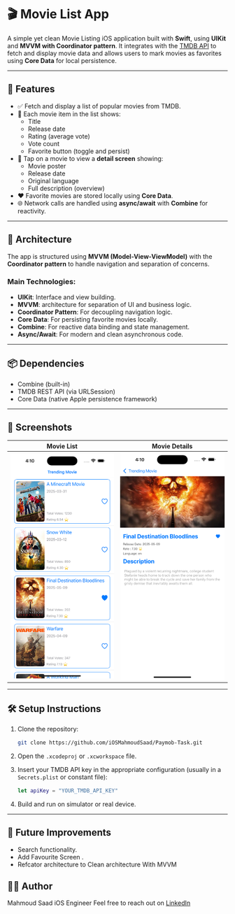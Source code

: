 # 🎬 Movie List App

A simple yet clean Movie Listing iOS application built with **Swift**, using **UIKit** and **MVVM with Coordinator pattern**. It integrates with the [TMDB API](https://www.themoviedb.org/documentation/api) to fetch and display movie data and allows users to mark movies as favorites using **Core Data** for local persistence.

---

## 📱 Features

- ✅ Fetch and display a list of popular movies from TMDB.
- 📝 Each movie item in the list shows:
  - Title
  - Release date
  - Rating (average vote)
  - Vote count
  - Favorite button (toggle and persist)
- 📄 Tap on a movie to view a **detail screen** showing:
  - Movie poster
  - Release date
  - Original language
  - Full description (overview)
- ❤️ Favorite movies are stored locally using **Core Data**.
- 🌐 Network calls are handled using **async/await** with **Combine** for reactivity.

---

## 🧱 Architecture

The app is structured using **MVVM (Model-View-ViewModel)** with the **Coordinator pattern** to handle navigation and separation of concerns.

### Main Technologies:

- **UIKit**: Interface and view building.
- **MVVM**:  architecture for separation of UI and business logic.
- **Coordinator Pattern**: For decoupling navigation logic.
- **Core Data**: For persisting favorite movies locally.
- **Combine**: For reactive data binding and state management.
- **Async/Await**: For modern and clean asynchronous code.

---

## 📦 Dependencies

- Combine (built-in)
- TMDB REST API (via URLSession)
- Core Data (native Apple persistence framework)

---

## 📸 Screenshots

| Movie List | Movie Details |
|------------|----------------|
| ![List](Screenshot/MovieList.png) | ![Detail](Screenshot/MovieDetails.png) |

---

## 🛠️ Setup Instructions

1. Clone the repository:
   ```bash
   git clone https://github.com/iOSMahmoudSaad/Paymob-Task.git
   ```

2. Open the `.xcodeproj` or `.xcworkspace` file.

3. Insert your TMDB API key in the appropriate configuration (usually in a `Secrets.plist` or constant file):
   ```swift
   let apiKey = "YOUR_TMDB_API_KEY"
   ```

4. Build and run on simulator or real device.

---

## 🧪 Future Improvements

- Search functionality.
- Add Favourite Screen .
- Refcator architecture to Clean architecture With MVVM

## 👨‍💻 Author

Mahmoud Saad 
iOS Engineer
Feel free to reach out on [LinkedIn](https://www.linkedin.com/in/mahmoud-saad-ios/)
